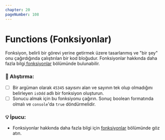 ```yaml
---
chapter: 20
pageNumber: 108
---
```


# Functions (Fonksiyonlar)

Fonksiyon, belirli bir görevi yerine getirmek üzere tasarlanmış ve "bir şey" onu çağırdığında çalıştırılan bir kod bloğudur. Fonksiyonlar hakkında daha fazla bilgi[ fonksiyonlar](../functions/) bölümünde bulunabilir.

### 📝 Alıştırma:

- [ ] Bir argüman olarak `45345` sayısını alan ve sayının tek olup olmadığını belirleyen `isOdd` adlı bir fonksiyon oluşturun.
- [ ] Sonucu almak için bu fonksiyonu çağırın. Sonuç boolean formatında olmalı ve `console`'da `true` döndürmelidir.&#x20;

### 💡 İpucu:

- Fonksiyonlar hakkında daha fazla bilgi için [fonksiyonlar](../functions/) bölümünde göz atın.
